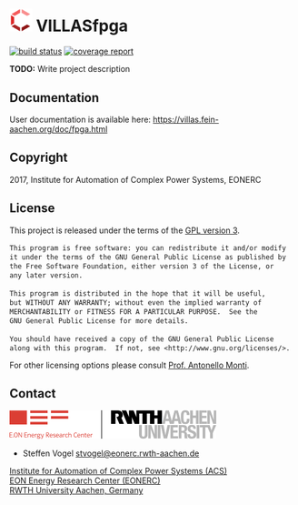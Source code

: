 # <img src="doc/pictures/villas_fpga.png" width=40 /> VILLASfpga

[![build status](https://git.rwth-aachen.de/VILLASframework/VILLASfpga/badges/develop/build.svg)](https://git.rwth-aachen.de/acs/VILLASfpga/commits/develop)
[![coverage report](https://git.rwth-aachen.de/VILLASframework/VILLASfpga/badges/develop/coverage.svg)](https://git.rwth-aachen.de/acs/VILLASfpga/commits/develop)

**TODO:** Write project description

## Documentation

User documentation is available here: <https://villas.fein-aachen.org/doc/fpga.html>

## Copyright

2017, Institute for Automation of Complex Power Systems, EONERC

## License

This project is released under the terms of the [GPL version 3](COPYING.md).

```
This program is free software: you can redistribute it and/or modify
it under the terms of the GNU General Public License as published by
the Free Software Foundation, either version 3 of the License, or
any later version.

This program is distributed in the hope that it will be useful,
but WITHOUT ANY WARRANTY; without even the implied warranty of
MERCHANTABILITY or FITNESS FOR A PARTICULAR PURPOSE.  See the
GNU General Public License for more details.

You should have received a copy of the GNU General Public License
along with this program.  If not, see <http://www.gnu.org/licenses/>.
```

For other licensing options please consult [Prof. Antonello Monti](mailto:amonti@eonerc.rwth-aachen.de).

## Contact

[![EONERC ACS Logo](doc/pictures/eonerc_logo.png)](http://www.acs.eonerc.rwth-aachen.de)

- Steffen Vogel <stvogel@eonerc.rwth-aachen.de>

[Institute for Automation of Complex Power Systems (ACS)](http://www.acs.eonerc.rwth-aachen.de)  
[EON Energy Research Center (EONERC)](http://www.eonerc.rwth-aachen.de)  
[RWTH University Aachen, Germany](http://www.rwth-aachen.de)  

